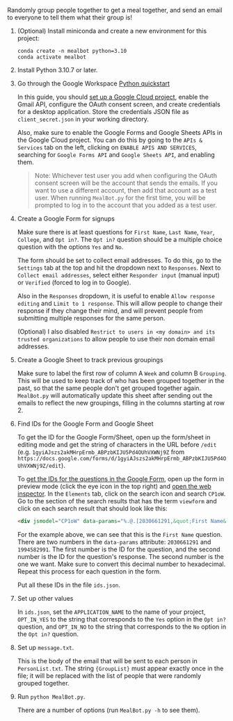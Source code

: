 Randomly group people together to get a meal together, and send an email to everyone to tell them what their group is!

1. (Optional) Install miniconda and create a new environment for this project:

    ```
    conda create -n mealbot python=3.10
    conda activate mealbot
    ```

1. Install Python 3.10.7 or later.

2. Go through the Google Workspace [Python quickstart](https://developers.google.com/gmail/api/quickstart/python)

    In this guide, you should [set up a Google Cloud project](https://developers.google.com/workspace/guides/create-project), enable the Gmail API, configure the OAuth consent screen, and create credentials for a desktop application. Store the credentials JSON file as `client_secret.json` in your working directory.

    Also, make sure to enable the Google Forms and Google Sheets APIs in the Google Cloud project. You can do this by going to the `APIs & Services` tab on the left, clicking on `ENABLE APIS AND SERVICES`, searching for `Google Forms API` and `Google Sheets API`, and enabling them.

    > Note: Whichever test user you add when configuring the OAuth consent screen will be the account that sends the emails. If you want to use a different account, then add that account as a test user. When running `MealBot.py` for the first time, you will be prompted to log in to the account that you added as a test user.

3. Create a Google Form for signups

    Make sure there is at least questions for `First Name`, `Last Name`, `Year`, `College`, and `Opt in?`. The `Opt in?` question should be a multiple choice question with the options `Yes` and `No`.

    The form should be set to collect email addresses. To do this, go to the `Settings` tab at the top and hit the dropdown next to `Responses`. Next to `Collect email addresses`, select either `Responder input` (manual input) or `Verified` (forced to log in to Google).

    Also in the `Responses` dropdown, it is useful to enable `Allow response editing` and `Limit to 1 response`. This will allow people to change their response if they change their mind, and will prevent people from submitting multiple responses for the same person.

    (Optional) I also disabled `Restrict to users in <my domain> and its trusted organizations` to allow people to use their non domain email addresses.

4. Create a Google Sheet to track previous groupings

    Make sure to label the first row of column A `Week` and column B `Grouping`. This will be used to keep track of who has been grouped together in the past, so that the same people don't get grouped together again. `MealBot.py` will automatically update this sheet after sending out the emails to reflect the new groupings, filling in the columns starting at row 2.

5. Find IDs for the Google Form and Google Sheet

    To get the ID for the Google Form/Sheet, open up the form/sheet in editing mode and get the string of characters in the URL before `/edit` (e.g. `1gyiAJszs2akMHrpErmb_ABPzbKIJU5Pd4OUhVXWNj9Z` from `https://docs.google.com/forms/d/1gyiAJszs2akMHrpErmb_ABPzbKIJU5Pd4OUhVXWNj9Z/edit`).
    
    To [get the IDs for the questions in the Google Form](https://stackoverflow.com/a/67221337/10084882), open up the form in preview mode (click the eye icon in the top right) and [open the web inspector](https://blog.hubspot.com/website/how-to-inspect). In the `Elements` tab, click on the search icon and search `CP1oW`. Go to the section of the search results that has the term `viewform` and click on each  search result that should look like this:

    ```html
    <div jsmodel="CP1oW" data-params="%.@.[2030661291,&quot;First Name&quot;,null,0,[[1994582991,null,true,null,null,null,null,null,null,null,[]]],null,null,null,null,null,null,[null,&quot;First Name&quot;]],&quot;i5&quot;,&quot;i6&quot;,&quot;i7&quot;,false]">
    ```

    For the example above, we can see that this is the `First Name` question. There are two numbers in the `data-params` attribute: `2030661291` and `1994582991`. The first number is the ID for the question, and the second number is the ID for the question's response. The second number is the one we want. Make sure to convert this decimal number to hexadecimal. Repeat this process for each question in the form.

    Put all these IDs in the file `ids.json`.

6. Set up other values

    In `ids.json`, set the `APPLICATION_NAME` to the name of your project, `OPT_IN_YES` to the string that corresponds to the `Yes` option in the `Opt in?` question, and `OPT_IN_NO` to the string that corresponds to the `No` option in the `Opt in?` question.

7. Set up `message.txt`.

    This is the body of the email that will be sent to each person in `PersonList.txt`. The string `{GroupList}` must appear exactly once in the file; it will be replaced with the list of people that were randomly grouped together.

8. Run `python MealBot.py`.

    There are a number of options (run `MealBot.py -h` to see them).
